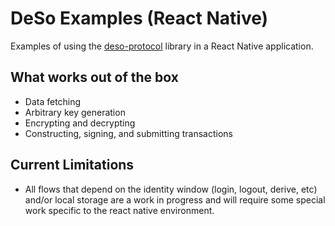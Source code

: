# DeSo Examples (React Native)

Examples of using the
[deso-protocol](https://github.com/deso-protocol/deso-js#deso-protocol) library
in a React Native application.

## What works out of the box
- Data fetching
- Arbitrary key generation
- Encrypting and decrypting
- Constructing, signing, and submitting transactions

## Current Limitations
- All flows that depend on the identity window (login, logout, derive, etc) and/or
local storage are a work in progress and will require some special work specific
to the react native environment.
